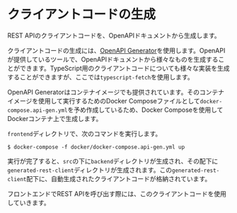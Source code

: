 # クライアントコードの生成

REST APIのクライアントコードを、OpenAPIドキュメントから生成します。

クライアントコードの生成には、[OpenAPI Generator](https://openapi-generator.tech/)を使用します。OpenAPIが提供しているツールで、OpenAPIドキュメントから様々なものを生成することができます。TypeScript用のクライアントコードについても様々な実装を生成することができますが、ここでは`typescript-fetch`を使用します。

OpenAPI Generatorはコンテナイメージでも提供されています。そのコンテナイメージを使用して実行するためのDocker Composeファイルとして`docker-compose.api-gen.yml`を予め作成しているため、Docker Composeを使用してDockerコンテナ上で生成します。

`frontend`ディレクトリで、次のコマンドを実行します。

```
$ docker-compose -f docker/docker-compose.api-gen.yml up
```

実行が完了すると、`src`の下に`backend`ディレクトリが生成され、その配下に`generated-rest-client`ディレクトリが生成されます。この`generated-rest-client`配下に、自動生成されたクライアントコードが格納されています。

フロントエンドでREST APIを呼び出す際には、このクライアントコードを使用していきます。